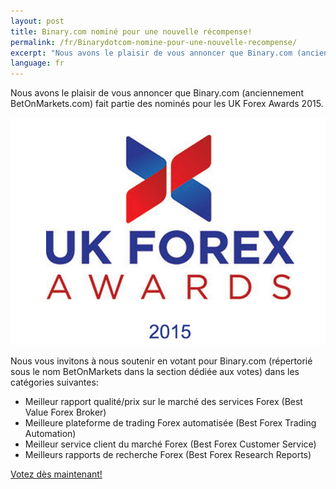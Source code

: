 ```yaml
---
layout: post
title: Binary.com nominé pour une nouvelle récompense!
permalink: /fr/Binarydotcom-nomine-pour-une-nouvelle-recompense/
excerpt: "Nous avons le plaisir de vous annoncer que Binary.com (anciennement BetOnMarkets.com) fait partie des nominés pour les UK Forex Awards 2015."
language: fr
---
```


Nous avons le plaisir de vous annoncer que Binary.com (anciennement BetOnMarkets.com) fait partie des nominés pour les UK Forex Awards 2015.

![](/images/ukforexawards2015.png)

Nous vous invitons à nous soutenir en votant pour Binary.com (répertorié sous le nom BetOnMarkets dans la section dédiée aux votes) dans les catégories suivantes:  

* Meilleur rapport qualité/prix sur le marché des services Forex (Best Value Forex Broker)
* Meilleure plateforme de trading Forex automatisée (Best Forex Trading Automation)
* Meilleur service client du marché Forex (Best Forex Customer Service)
* Meilleurs rapports de recherche Forex (Best Forex Research Reports)

[Votez dès maintenant!](http://info.binary.com/ukfxawards15)
